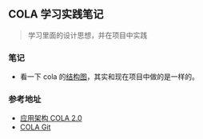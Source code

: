 ## COLA 学习实践笔记
> 学习里面的设计思想，并在项目中实践


### 笔记
- 看一下 cola 的[结构图](/images/cola项目结构图.jpg)，其实和现在项目中做的是一样的。


### 参考地址
- [应用架构 COLA 2.0](https://toutiao.io/posts/9b2wg1d/preview)
- [COLA Git](https://github.com/alibaba/COLA)